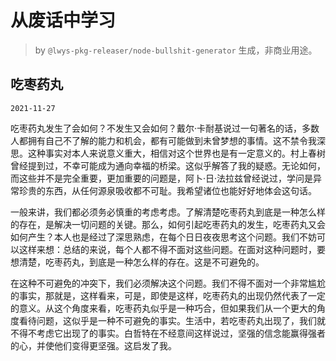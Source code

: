 # 从废话中学习

> by `@lwys-pkg-releaser/node-bullshit-generator` 生成，非商业用途。

## 吃枣药丸

`2021-11-27`

吃枣药丸发生了会如何？不发生又会如何？戴尔·卡耐基说过一句著名的话，多数人都拥有自己不了解的能力和机会，都有可能做到未曾梦想的事情。这不禁令我深思。这种事实对本人来说意义重大，相信对这个世界也是有一定意义的。村上春树曾经提到过，不幸可能成为通向幸福的桥梁。这似乎解答了我的疑惑。无论如何，而这些并不是完全重要，更加重要的问题是，阿卜·日·法拉兹曾经说过，学问是异常珍贵的东西，从任何源泉吸收都不可耻。我希望诸位也能好好地体会这句话。

一般来讲，我们都必须务必慎重的考虑考虑。了解清楚吃枣药丸到底是一种怎么样的存在，是解决一切问题的关键。那么，如何引起吃枣药丸的发生，吃枣药丸又会如何产生？本人也是经过了深思熟虑，在每个日日夜夜思考这个问题。我们不妨可以这样来想：总结的来说，每个人都不得不面对这些问题。在面对这种问题时，要想清楚，吃枣药丸，到底是一种怎么样的存在。这是不可避免的。

在这种不可避免的冲突下，我们必须解决这个问题。我们不得不面对一个非常尴尬的事实，那就是，这样看来，可是，即使是这样，吃枣药丸的出现仍然代表了一定的意义。从这个角度来看，吃枣药丸似乎是一种巧合，但如果我们从一个更大的角度看待问题，这似乎是一种不可避免的事实。生活中，若吃枣药丸出现了，我们就不得不考虑它出现了的事实。白哲特在不经意间这样说过，坚强的信念能赢得强者的心，并使他们变得更坚强。这启发了我。